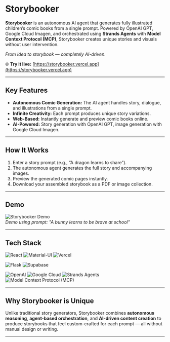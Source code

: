 # Storybooker

**Storybooker** is an autonomous AI agent that generates fully illustrated children’s comic books from a single prompt. Powered by OpenAI GPT, Google Cloud Imagen, and orchestrated using **Strands Agents** with **Model Context Protocol (MCP)**, Storybooker creates unique stories and visuals without user intervention.  

*From idea to storybook — completely AI-driven.*

🌐 **Try it live:** [https://storybooker.vercel.app](https://storybooker.vercel.app)

---

## Key Features

- **Autonomous Comic Generation:** The AI agent handles story, dialogue, and illustrations from a single prompt.  
- **Infinite Creativity:** Each prompt produces unique story variations.  
- **Web-Based:** Instantly generate and preview comic books online.  
- **AI-Powered:** Story generation with OpenAI GPT, image generation with Google Cloud Imagen.  

---

## How It Works

1. Enter a story prompt (e.g., “A dragon learns to share”).  
2. The autonomous agent generates the full story and accompanying images.  
3. Preview the generated comic pages instantly.  
4. Download your assembled storybook as a PDF or image collection.  

---

## Demo

![Storybooker Demo](frontend/public/storybook-preview.png)  
*Demo using prompt: "A bunny learns to be brave at school"*

---

## Tech Stack

![React](https://img.shields.io/badge/React-61DAFB?style=for-the-badge&logo=react&logoColor=black)
![Material-UI](https://img.shields.io/badge/Material--UI-0081CB?style=for-the-badge&logo=mui&logoColor=white)
![Vercel](https://img.shields.io/badge/Vercel-000000?style=for-the-badge&logo=vercel&logoColor=white)

![Flask](https://img.shields.io/badge/Flask-000000?style=for-the-badge&logo=flask&logoColor=white)
![Supabase](https://img.shields.io/badge/Supabase-3ECF8E?style=for-the-badge&logo=supabase&logoColor=white)

![OpenAI](https://img.shields.io/badge/OpenAI-412991?style=for-the-badge&logo=openai&logoColor=white)
![Google Cloud](https://img.shields.io/badge/Google%20Cloud-4285F4?style=for-the-badge&logo=googlecloud&logoColor=white)
![Strands Agents](https://img.shields.io/badge/Strands%20Agents-FF6F61?style=for-the-badge&logo=strands-agents&logoColor=white)
![Model Context Protocol (MCP)](https://img.shields.io/badge/MCP-6C63FF?style=for-the-badge&logo=modelcontextprotocol&logoColor=white)




---

## Why Storybooker is Unique

Unlike traditional story generators, Storybooker combines **autonomous reasoning**, **agent-based orchestration**, and **AI-driven content creation** to produce storybooks that feel custom-crafted for each prompt — all without manual design or writing.

---

<!--

## Contributing

Contributions are welcome! Fork the repo, create a feature branch, and submit a pull request.  

--- -->

<!-- ## License

MIT License -->
